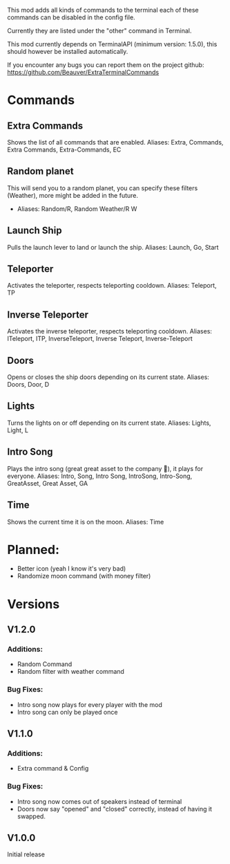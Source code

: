 This mod adds all kinds of commands to the terminal each of these commands can be disabled in the config file. 

Currently they are listed under the "other" command in Terminal.

This mod currently depends on TerminalAPI (minimum version: 1.5.0), this should however be installed automatically.

If you encounter any bugs you can report them on the project github: https://github.com/Beauver/ExtraTerminalCommands

# Commands
## Extra Commands
Shows the list of all commands that are enabled.
Aliases: Extra, Commands, Extra Commands, Extra-Commands, EC
## Random planet
This will send you to a random planet, you can specify these filters (Weather), more might be added in the future.
- Aliases: Random/R, Random Weather/R W
## Launch Ship
Pulls the launch lever to land or launch the ship.
Aliases: Launch, Go, Start
## Teleporter
Activates the teleporter, respects teleporting cooldown.
Aliases: Teleport, TP
## Inverse Teleporter
Activates the inverse teleporter, respects teleporting cooldown.
Aliases: ITeleport, ITP, InverseTeleport, Inverse Teleport, Inverse-Teleport
## Doors
Opens or closes the ship doors depending on its current state.
Aliases: Doors, Door, D
## Lights
Turns the lights on or off depending on its current state.
Aliases: Lights, Light, L
## Intro Song
Plays the intro song (great great asset to the company 💃), it plays for everyone.
Aliases: Intro, Song, Intro Song, IntroSong, Intro-Song, GreatAsset, Great Asset, GA
## Time
Shows the current time it is on the moon.
Aliases: Time


# Planned:
- Better icon (yeah I know it's very bad)
- Randomize moon command (with money filter)

# Versions
## V1.2.0
### Additions:
- Random Command
- Random filter with weather command

### Bug Fixes:
- Intro song now plays for every player with the mod
- Intro song can only be played once

## V1.1.0
### Additions:
- Extra command & Config
### Bug Fixes:
- Intro song now comes out of speakers instead of terminal
- Doors now say "opened" and "closed" correctly, instead of having it swapped.

## V1.0.0
Initial release
